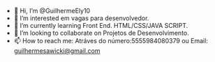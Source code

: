 - 👋 Hi, I’m @GuilhermeEly10
- 👀 I’m interested em vagas para desenvolvedor.
- 🌱 I’m currently learning Front End. HTML/CSS/JAVA SCRIPT.
- 💞️ I’m looking to collaborate on  Projetos de Desenvolvimento.
- 📫 How to reach me: Atráves do número:5555984080379 ou Email: guilhermesawicki@gmail.com

<!---
GuilhermeEly10/GuilhermeEly10 is a ✨ special ✨ repository because its `README.md` (this file) appears on your GitHub profile.
You can click the Preview link to take a look at your changes.
--->
